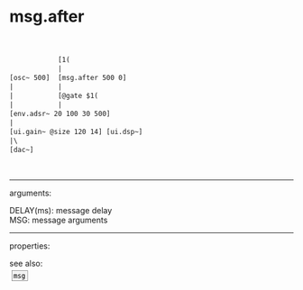 # msg.after

```


            [1(
            |
[osc~ 500]  [msg.after 500 0]
|           |
|           [@gate $1(
|           |
[env.adsr~ 20 100 30 500]
|
[ui.gain~ @size 120 14] [ui.dsp~]
|\
[dac~]

            
```
---
arguments:

DELAY(ms): message
            delay<br>
MSG: message arguments<br>

---
properties:


see also:<br>
![msg](img/object_msg.png)
